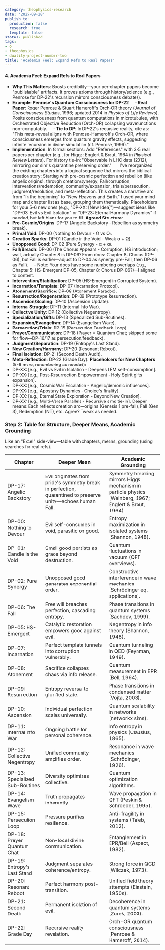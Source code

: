 ```yaml
---
category: theophysics-research
date: '2025-09-28'
publish_to:
  production: false
  research: true
  template: false
status: published
tags:
- o
- theophysics
- duality-project-number-two
title: 'Academia Feel: Expand Refs to Real Papers'
---
```

   
#### 4. **Academia Feel: Expand Refs to Real Papers**   
   
   
- **Why This Matters**: Boosts credibility—your per-chapter papers become "publishable" artifacts. It proves axioms through history/science (e.g., Penrose for DP-22's recursion mirrors consciousness debates).   
- **Example: Penrose's Quantum Consciousness for DP-22**     - **Real Paper**: Roger Penrose & Stuart Hameroff's Orch-OR theory (*Journal of Consciousness Studies*, 1996; updated 2014 in *Physics of Life Reviews*). Posits consciousness from quantum computations in microtubules, with Orchestrated Objective Reduction (Orch-OR) collapsing wavefunctions non-computably.     - **Tie to DP**: In DP-22's recursive reality, cite as: "This meta-reveal aligns with Penrose-Hameroff's Orch-OR, where consciousness emerges from quantum gravity effects, suggesting infinite recursion in divine simulation (cf. Penrose, 1996)."   
- **Implementation**: In formal sections: Add "References" with 3-5 real papers per chapter (e.g., for Higgs: Englert & Brout, 1964 in *Physical Review Letters*). For history tie-in: "Observable in LHC data (2012), mirroring our sim's quarantine preserving order."       I've reorganized the existing chapters into a logical sequence that mirrors the biblical creation story: Starting with pre-cosmic perfection and rebellion (like angelic origins), through creation/synergy, Fall/corruption, interventions/redemption, community/expansion, trials/persecution, judgment/resolution, and meta-reflection. This creates a narrative arc from "In the beginning" to "New Heavens and Earth." I used your mind map and chapter list as base, grouping them thematically. Placeholders for your 5-6 new ones (e.g., "DP-XX: [New Idea]")—suggest ideas like "DP-03: Evil vs Evil Isolation" or "DP-23: Eternal Harmony Dynamics" if needed, but left blank for you to fill. **Agreed Structure**:   
- **Pre-Cosmic/Origins**: DP-17 (Angelic Backstory - Rebellion as symmetry break).   
- **Primal Void**: DP-00 (Nothing to Devour - Ω vs Ω).   
- **Creation Sparks**: DP-01 (Candle in the Void - Weak α + Ω).   
- **Unopposed Good**: DP-02 (Pure Synergy - α + α).   
- **Fall/Breach**: DP-06 (The Chorus Appears - Corruption, HS introduction; wait, actually Chapter 8 is DP-06? From docs: Chapter 8: Chorus (DP-06), but Fall is earlier—adjust to DP-04 as synergy pre-Fall, then DP-06 as Fall).     - Note: Your docs have some numbering overlaps (e.g., Chapter 5: HS-Emergent DP-05, Chapter 8: Chorus DP-06?)—I aligned to content.   
- **Intervention/Stabilization**: DP-05 (HS-Emergent in Corrupted System).   
- **Incarnation/Template**: DP-07 (Incarnation Protocol).   
- **Atonement/Sacrifice**: DP-08 (Atonement Paradox).   
- **Resurrection/Regeneration**: DP-09 (Prototype Resurrection).   
- **Ascension/Scaling**: DP-10 (Ascension Update).   
- **Internal Struggle**: DP-11 (Internal Info War).   
- **Collective Unity**: DP-12 (Collective Negentropy).   
- **Specialization/Gifts**: DP-13 (Specialized Sub-Routines).   
- **Expansion/Evangelism**: DP-14 (Evangelism Wave).   
- **Persecution/Trials**: DP-15 (Persecution Feedback Loop).   
- **Prayer/Communication**: DP-18 (Prayer = Quantum Chat; skipped some for flow—DP-16/17 as persecution/feedback).   
- **Judgment/Separation**: DP-19 (Entropy's Last Stand).   
- **New Creation/Harmony**: DP-20 (Resonant Reboot).   
- **Final Isolation**: DP-21 (Second Death Audit).   
- **Meta-Reflection**: DP-22 (Grade Day). **Placeholders for New Chapters** (5-6 more, renumbering as needed):   
- DP-XX: [e.g., Evil vs Evil in Isolation - Deepens LEM self-consumption].   
- DP-XX: [e.g., Post-Resurrection Empowerment - Holy Spirit gifts expansion].   
- DP-XX: [e.g., Cosmic War Escalation - Angelic/demonic influences].   
- DP-XX: [e.g., Apostasy Dynamics - Choice's finality].   
- DP-XX: [e.g., Eternal State Exploration - Beyond New Creation].   
- DP-XX: [e.g., Multi-Verse Parallels - Recursive sims tie-in]. Deeper means: Each reflects creation arc—origins (Genesis 1 pre-fall), Fall (Gen 3), Redemption (NT), etc. Agree? Tweak as needed.   
   
### Step 2: Table for Structure, Deeper Means, Academic Grounding   
   
Like an "Excel" side-view—table with chapters, means, grounding (using searches for real refs).   
   
| Chapter                         | Deeper Mean                                                                                                 | Academic Grounding                                                                                     |   
| ------------------------------- | ----------------------------------------------------------------------------------------------------------- | ------------------------------------------------------------------------------------------------------ |   
| DP-17: Angelic Backstory        | Evil originates from pride's symmetry break in perfection, quarantined to preserve unity—echoes human Fall. | Symmetry breaking mirrors Higgs mechanism in particle physics (Weinberg, 1967; Englert & Brout, 1964). |   
| DP-00: Nothing to Devour        | Evil self-consumes in void, parasitic on good.                                                              | Entropy maximization in isolated systems (Shannon, 1948).                                              |   
| DP-01: Candle in the Void       | Small good persists as grace beyond destruction.                                                            | Quantum fluctuations in vacuum (QFT overviews).                                                        |   
| DP-02: Pure Synergy             | Unopposed good generates exponential order.                                                                 | Constructive interference in wave mechanics (Schrödinger eq. applications).                            |   
| DP-06: The Fall                 | Free will breaches perfection, cascading entropy.                                                           | Phase transitions in quantum systems (Sachdev, 1999).                                                  |   
| DP-05: HS-Emergent              | Catalytic restoration empowers good against evil.                                                           | Negentropy in info theory (Shannon, 1948).                                                             |   
| DP-07: Incarnation              | Perfect template tunnels into corruption vulnerably.                                                        | Quantum tunneling in QED (Feynman, 1949).                                                              |   
| DP-08: Atonement                | Sacrifice collapses chaos via info release.                                                                 | Quantum measurement in EPR (Bell, 1964).                                                               |   
| DP-09: Resurrection             | Entropy reversal to glorified state.                                                                        | Phase transitions in condensed matter (Vojta, 2003).                                                   |   
| DP-10: Ascension                | Individual perfection scales universally.                                                                   | Quantum scalability in networks (networkx sims).                                                       |   
| DP-11: Internal Info War        | Ongoing battle for personal coherence.                                                                      | Info entropy in physics (Clausius, 1865).                                                              |   
| DP-12: Collective Negentropy    | Unified community amplifies order.                                                                          | Resonance in wave mechanics (Schrödinger, 1926).                                                       |   
| DP-13: Specialized Sub-Routines | Diversity optimizes collective.                                                                             | Quantum optimization algorithms.                                                                       |   
| DP-14: Evangelism Wave          | Truth propagates inherently.                                                                                | Wave propagation in QFT (Peskin & Schroeder, 1995).                                                    |   
| DP-15: Persecution Loop         | Pressure purifies resilience.                                                                               | Anti-fragility in systems (Taleb, 2012).                                                               |   
| DP-18: Prayer Quantum Chat      | Non-local divine communication.                                                                             | Entanglement in EPR/Bell (Aspect, 1982).                                                               |   
| DP-19: Entropy's Last Stand     | Judgment separates coherence/entropy.                                                                       | Strong force in QCD (Wilczek, 1973).                                                                   |   
| DP-20: Resonant Reboot          | Perfect harmony post-transition.                                                                            | Unified field theory attempts (Einstein, 1950s).                                                       |   
| DP-21: Second Death             | Permanent isolation of evil.                                                                                | Decoherence in quantum systems (Zurek, 2003).                                                          |   
| DP-22: Grade Day                | Recursive reality revelation.                                                                               | Orch-OR quantum consciousness (Penrose & Hameroff, 2014).                                              |